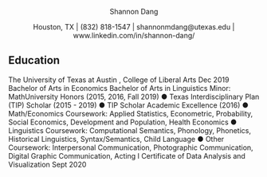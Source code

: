 
<p align="center">
    Shannon Dang
</p>
<p align="center">
    Houston, TX  |  (832) 818-1547 |  shannonmdang@utexas.edu  |  www.linkedin.com/in/shannon-dang/
</p>

## Education
The University of Texas at Austin , College of Liberal Arts Dec 2019
Bachelor of Arts in Economics
Bachelor of Arts in Linguistics Minor: MathUniversity Honors (2015, 2016, Fall 2019)
● Texas Interdisciplinary Plan (TIP) Scholar (2015 - 2019)
● TIP Scholar Academic Excellence (2016)
● Math/Economics Coursework: Applied Statistics, Econometric, Probability, Social Economics, Development and Population, Health Economics
● Linguistics Coursework: Computational Semantics, Phonology, Phonetics, Historical Linguistics, Syntax/Semantics, Child Language
● Other Coursework: Interpersonal Communication, Photographic Communication, Digital Graphic Communication, Acting I
Certificate of Data Analysis and Visualization Sept 2020
